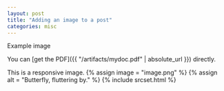 ```yaml
---
layout: post
title: "Adding an image to a post"
categories: misc
---
```


Example image


You can [get the PDF]({{ "/artifacts/mydoc.pdf" | absolute_url }}) directly.
 

This is a responsive image.
{% assign image = "image.png" %}
{% assign alt = "Butterfly, fluttering by." %}
{% include srcset.html %}